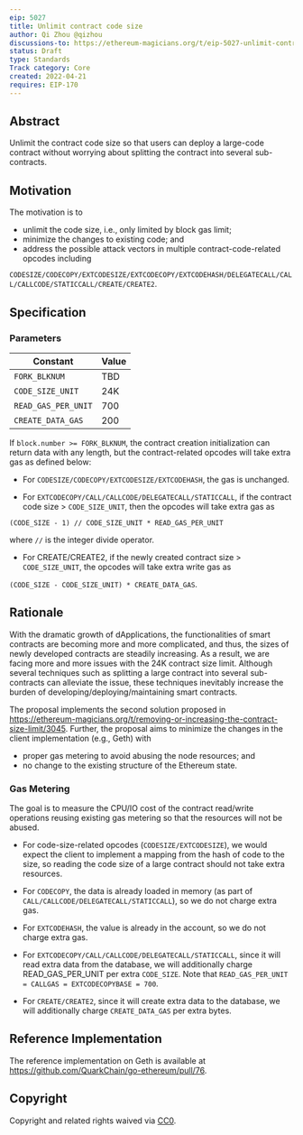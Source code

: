 ```yaml
---
eip: 5027
title: Unlimit contract code size
author: Qi Zhou @qizhou
discussions-to: https://ethereum-magicians.org/t/eip-5027-unlimit-contract-code-size/9010
status: Draft
type: Standards
Track category: Core
created: 2022-04-21
requires: EIP-170
---
```



## Abstract

Unlimit the contract code size so that users can deploy a large-code contract without worrying about splitting the contract into several sub-contracts.


## Motivation

The motivation is to
- unlimit the code size, i.e., only limited by block gas limit;
- minimize the changes to existing code; and
- address the possible attack vectors in multiple contract-code-related opcodes including

`CODESIZE/CODECOPY/EXTCODESIZE/EXTCODECOPY/EXTCODEHASH/DELEGATECALL/CALL/CALLCODE/STATICCALL/CREATE/CREATE2`.

## Specification

### Parameters

| Constant                  | Value            |
| ------------------------- | ---------------- |
| `FORK_BLKNUM`             | TBD              |
| `CODE_SIZE_UNIT`          | 24K              |
| `READ_GAS_PER_UNIT`       | 700              |
| `CREATE_DATA_GAS`         | 200              |

If `block.number >= FORK_BLKNUM`, the contract creation initialization can return data with any length, but the contract-related opcodes will take extra gas as defined below:

- For `CODESIZE/CODECOPY/EXTCODESIZE/EXTCODEHASH`, the gas is unchanged.

- For `EXTCODECOPY/CALL/CALLCODE/DELEGATECALL/STATICCALL`, if the contract code size > `CODE_SIZE_UNIT`, then the opcodes will take extra gas as

```
(CODE_SIZE - 1) // CODE_SIZE_UNIT * READ_GAS_PER_UNIT
```

where `//` is the integer divide operator.

- For CREATE/CREATE2, if the newly created contract size > `CODE_SIZE_UNIT`, the opcodes will take extra write gas as

`(CODE_SIZE - CODE_SIZE_UNIT) * CREATE_DATA_GAS`.

## Rationale

With the dramatic growth of dApplications, the functionalities of smart contracts are becoming more and more complicated, and thus, the sizes of newly developed contracts are steadily increasing.  As a result, we are facing more and more issues with the 24K contract size limit.  Although several techniques such as splitting a large contract into several sub-contracts can alleviate the issue, these techniques inevitably increase the burden of developing/deploying/maintaining smart contracts.

The proposal implements the second solution proposed in https://ethereum-magicians.org/t/removing-or-increasing-the-contract-size-limit/3045.  Further, the proposal aims to minimize the changes in the client implementation (e.g., Geth) with
- proper gas metering to avoid abusing the node resources; and
- no change to the existing structure of the Ethereum state.

### Gas Metering
The goal is to measure the CPU/IO cost of the contract read/write operations reusing existing gas metering so that the resources will not be abused.

- For code-size-related opcodes (`CODESIZE/EXTCODESIZE`), we would expect the client to implement a mapping from the hash of code to the size, so reading the code size of a large contract should not take extra resources.

- For `CODECOPY`, the data is already loaded in memory (as part of `CALL/CALLCODE/DELEGATECALL/STATICCALL`), so we do not charge extra gas.

- For `EXTCODEHASH`, the value is already in the account, so we do not charge extra gas.

- For `EXTCODECOPY/CALL/CALLCODE/DELEGATECALL/STATICCALL`, since it will read extra data from the database, we will additionally charge READ_GAS_PER_UNIT per extra `CODE_SIZE`. Note that `READ_GAS_PER_UNIT = CALLGAS = EXTCODECOPYBASE = 700`.

- For `CREATE/CREATE2`, since it will create extra data to the database, we will additionally charge `CREATE_DATA_GAS` per extra bytes.

## Reference Implementation

The reference implementation on Geth is available at https://github.com/QuarkChain/go-ethereum/pull/76.

## Copyright

Copyright and related rights waived via [CC0](https://creativecommons.org/publicdomain/zero/1.0/).


